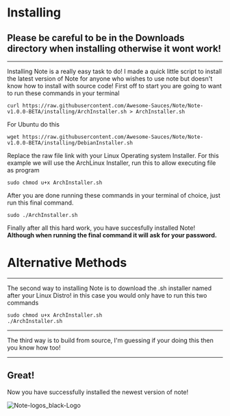 # Installing
## Please be careful to be in the Downloads directory when installing otherwise it wont work!
___

Installing Note is a really easy task to do!
I made a quick little script to install the latest version of Note for anyone who wishes to use note but doesn't know how to install with source code!
First off to start you are going to want to run these commands in your terminal

    curl https://raw.githubusercontent.com/Awesome-Sauces/Note/Note-v1.0.0-BETA/installing/ArchInstaller.sh > ArchInstaller.sh

For Ubuntu do this

    wget https://raw.githubusercontent.com/Awesome-Sauces/Note/Note-v1.0.0-BETA/installing/DebianInstaller.sh

Replace the raw file link with your Linux Operating system Installer.
For this example we will use the ArchLinux Installer,
run this to allow executing file as program

    sudo chmod u+x ArchInstaller.sh

After you are done running these commands in your terminal of choice, just run this final command.
```
sudo ./ArchInstaller.sh
```
Finally after all this hard work, you have succesfully installed Note!
**Although when running the final command it will ask for your password.**

# Alternative Methods
___

The second way to installing Note is to download the .sh installer named after your Linux Distro!
in this case you would only have to run this two commands

    sudo chmod u+x ArchInstaller.sh
    ./ArchInstaller.sh
___

The third way is to build from source, I'm guessing if your doing this then you know how too!
___

## Great!
Now you have successfully installed the newest version of note!

![Note-logos_black-Logo](https://user-images.githubusercontent.com/78565561/150656857-c89e1528-9f4b-4df2-bd51-c43456c720c0.png)


